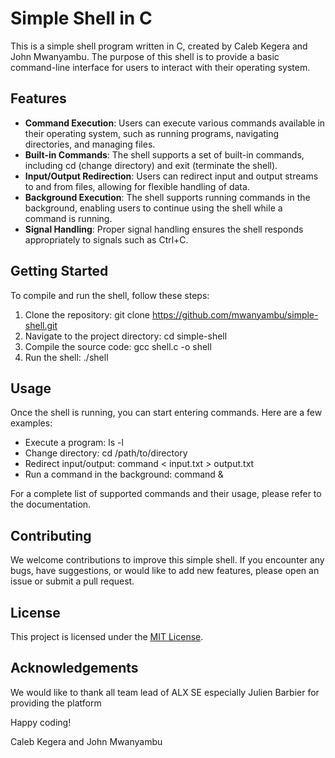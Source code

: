 # Simple Shell in C

This is a simple shell program written in C, created by Caleb Kegera and John Mwanyambu. The purpose of this shell is to provide a basic command-line interface for users to interact with their operating system.

## Features

- **Command Execution**: Users can execute various commands available in their operating system, such as running programs, navigating directories, and managing files.
- **Built-in Commands**: The shell supports a set of built-in commands, including   cd   (change directory) and   exit   (terminate the shell).
- **Input/Output Redirection**: Users can redirect input and output streams to and from files, allowing for flexible handling of data.
- **Background Execution**: The shell supports running commands in the background, enabling users to continue using the shell while a command is running.
- **Signal Handling**: Proper signal handling ensures the shell responds appropriately to signals such as Ctrl+C.

## Getting Started

To compile and run the shell, follow these steps:

1. Clone the repository:   git clone https://github.com/mwanyambu/simple-shell.git   
2. Navigate to the project directory:   cd simple-shell  
3. Compile the source code:   gcc shell.c -o shell  
4. Run the shell:   ./shell  

## Usage

Once the shell is running, you can start entering commands. Here are a few examples:

- Execute a program:   ls -l  
- Change directory:   cd /path/to/directory  
- Redirect input/output:   command < input.txt > output.txt  
- Run a command in the background:   command &  

For a complete list of supported commands and their usage, please refer to the documentation.

## Contributing

We welcome contributions to improve this simple shell. If you encounter any bugs, have suggestions, or would like to add new features, please open an issue or submit a pull request.

## License

This project is licensed under the [MIT License](LICENSE).

## Acknowledgements

We would like to thank all team lead of  ALX SE  especially Julien Barbier  for providing the platform


Happy coding!

Caleb Kegera and John Mwanyambu
